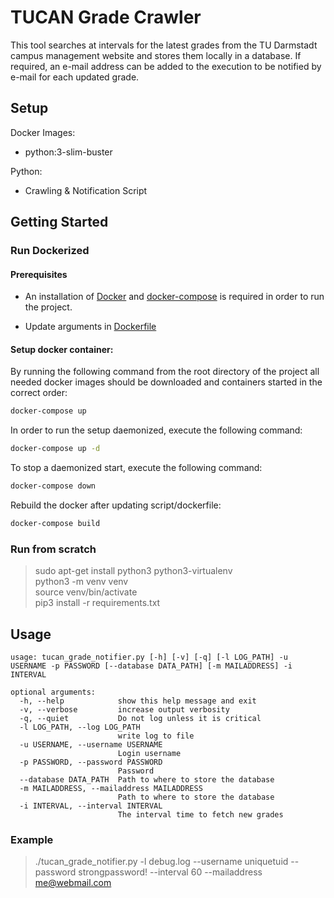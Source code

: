 # TUCAN Grade Crawler

This tool searches at intervals for the latest grades from the TU Darmstadt campus management website and stores them locally in a database.
If required, an e-mail address can be added to the execution to be notified by e-mail for each updated grade.

## Setup

Docker Images:
* python:3-slim-buster

Python:
* Crawling & Notification Script

## Getting Started

### Run Dockerized

#### Prerequisites

* An installation of [Docker](https://www.docker.com/) and [docker-compose](https://docs.docker.com/compose/) is required in order to run the project.

* Update arguments in [Dockerfile](Dockerfile)

#### Setup docker container:

By running the following command from the root directory of the project all needed docker images should be downloaded and containers started in the correct order:

```bash
docker-compose up
```

In order to run the setup daemonized, execute the following command:

```bash
docker-compose up -d
```

To stop a daemonized start, execute the following command:

```bash
docker-compose down
```

Rebuild the docker after updating script/dockerfile:

```bash
docker-compose build
```

### Run from scratch

> sudo apt-get install python3 python3-virtualenv <br>
> python3 -m venv venv <br>
> source venv/bin/activate <br>
> pip3 install -r requirements.txt


## Usage

```none
usage: tucan_grade_notifier.py [-h] [-v] [-q] [-l LOG_PATH] -u USERNAME -p PASSWORD [--database DATA_PATH] [-m MAILADDRESS] -i INTERVAL

optional arguments:
  -h, --help            show this help message and exit
  -v, --verbose         increase output verbosity
  -q, --quiet           Do not log unless it is critical
  -l LOG_PATH, --log LOG_PATH
                        write log to file
  -u USERNAME, --username USERNAME
                        Login username
  -p PASSWORD, --password PASSWORD
                        Password
  --database DATA_PATH  Path to where to store the database
  -m MAILADDRESS, --mailaddress MAILADDRESS
                        Path to where to store the database
  -i INTERVAL, --interval INTERVAL
                        The interval time to fetch new grades

```

### Example

> ./tucan_grade_notifier.py -l debug.log --username uniquetuid --password strongpassword! --interval 60 --mailaddress me@webmail.com
